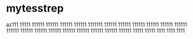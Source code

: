 # mytesstrep
az111
11111
111111
111111
111111
111111
1111111
111111
111111
111111
111111
111111
111111
111111
111111
111111
111111
111111
111111
111111
111111
111111
11111
11111
1111
1111
1111
